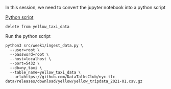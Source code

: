 In this session, we need to convert the jupyter notebook into a python script

[Python script](src/week1/ingest_data.py)

```postgresql
delete from yellow_taxi_data
```

Run the python script

```shell
python3 src/week1/ingest_data.py \
  --user=root \
  --password=root \
  --host=localhost \
  --port=5432 \
  --db=ny_taxi \
  --table_name=yellow_taxi_data \
  --url=https://github.com/DataTalksClub/nyc-tlc-data/releases/download/yellow/yellow_tripdata_2021-01.csv.gz 
```